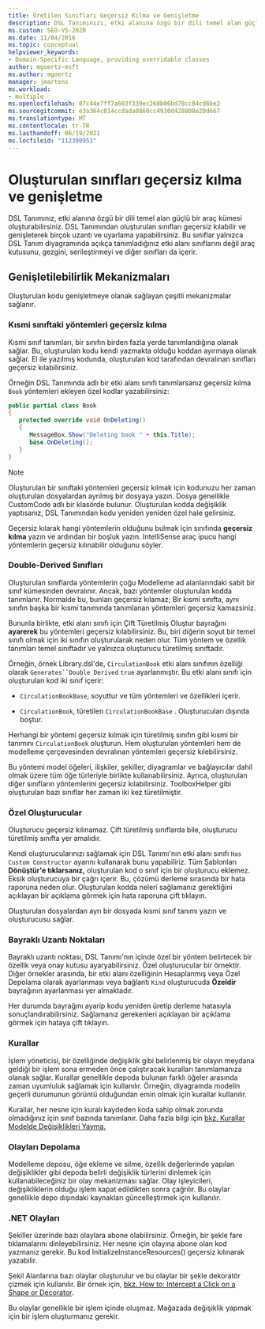 ```yaml
---
title: Üretilen Sınıfları Geçersiz Kılma ve Genişletme
description: DSL Tanımınızı, etki alanına özgü bir dili temel alan güçlü bir araç kümesi oluşturmak için kullanılan bir platform olduğunu öğrenin.
ms.custom: SEO-VS-2020
ms.date: 11/04/2016
ms.topic: conceptual
helpviewer_keywords:
- Domain-Specific Language, providing overridable classes
author: mgoertz-msft
ms.author: mgoertz
manager: jmartens
ms.workload:
- multiple
ms.openlocfilehash: 07c44e7ff7a603f339ec268b06bd78cc84cd6be2
ms.sourcegitcommit: e3a364c014ccdada0860cc4930d428808e20d667
ms.translationtype: MT
ms.contentlocale: tr-TR
ms.lasthandoff: 06/19/2021
ms.locfileid: "112390951"
---
```

# <a name="override-and-extend-the-generated-classes"></a>Oluşturulan sınıfları geçersiz kılma ve genişletme

DSL Tanımınız, etki alanına özgü bir dili temel alan güçlü bir araç kümesi oluşturabilirsiniz. DSL Tanımından oluşturulan sınıfları geçersiz kılabilir ve genişleterek birçok uzantı ve uyarlama yapabilirsiniz. Bu sınıflar yalnızca DSL Tanım diyagramında açıkça tanımladığınız etki alanı sınıflarını değil araç kutusunu, gezgini, serileştirmeyi ve diğer sınıfları da içerir.

## <a name="extensibility-mechanisms"></a>Genişletilebilirlik Mekanizmaları

Oluşturulan kodu genişletmeye olanak sağlayan çeşitli mekanizmalar sağlanır.

### <a name="override-methods-in-a-partial-class"></a>Kısmi sınıftaki yöntemleri geçersiz kılma

Kısmi sınıf tanımları, bir sınıfın birden fazla yerde tanımlandığına olanak sağlar. Bu, oluşturulan kodu kendi yazmakta olduğu koddan ayırmaya olanak sağlar. El ile yazılmış kodunda, oluşturulan kod tarafından devralınan sınıfları geçersiz kılabilirsiniz.

Örneğin DSL Tanımında adlı bir etki alanı sınıfı tanımlarsanız geçersiz kılma `Book` yöntemleri ekleyen özel kodlar yazabilirsiniz:

```csharp
public partial class Book
{
   protected override void OnDeleting()
   {
      MessageBox.Show("Deleting book " + this.Title);
      base.OnDeleting();
   }
}
```

> [!NOTE]
> Oluşturulan bir sınıftaki yöntemleri geçersiz kılmak için kodunuzu her zaman oluşturulan dosyalardan ayrılmış bir dosyaya yazın. Dosya genellikle CustomCode adlı bir klasörde bulunur. Oluşturulan kodda değişiklik yaptısanız, DSL Tanımından kodu yeniden yeniden özel hale gelirsiniz.

Geçersiz kılarak hangi yöntemlerin olduğunu bulmak için sınıfında **geçersiz kılma** yazın ve ardından bir boşluk yazın. IntelliSense araç ipucu hangi yöntemlerin geçersiz kılınabilir olduğunu söyler.

### <a name="double-derived-classes"></a>Double-Derived Sınıfları

Oluşturulan sınıflarda yöntemlerin çoğu Modelleme ad alanlarındaki sabit bir sınıf kümesinden devralınır. Ancak, bazı yöntemler oluşturulan kodda tanımlanır. Normalde bu, bunları geçersiz kılamaz; Bir kısmi sınıfta, aynı sınıfın başka bir kısmi tanımında tanımlanan yöntemleri geçersiz kamazsiniz.

Bununla birlikte, etki alanı sınıfı için Çift Türetilmiş Oluştur bayrağını **ayarerek** bu yöntemleri geçersiz kılabilirsiniz. Bu, biri diğerin soyut bir temel sınıfı olmak için iki sınıfın oluşturularak neden olur. Tüm yöntem ve özellik tanımları temel sınıftadır ve yalnızca oluşturucu türetilmiş sınıftadır.

Örneğin, örnek Library.dsl'de, `CirculationBook` etki alanı sınıfının özelliği olarak `Generates``Double Derived` `true` ayarlanmıştır. Bu etki alanı sınıfı için oluşturulan kod iki sınıf içerir:

- `CirculationBookBase`, soyuttur ve tüm yöntemleri ve özellikleri içerir.

- `CirculationBook`, türetilen `CirculationBookBase` . Oluşturucuları dışında boştur.

Herhangi bir yöntemi geçersiz kılmak için türetilmiş sınıfın gibi kısmi bir tanımını `CirculationBook` oluşturun. Hem oluşturulan yöntemleri hem de modelleme çerçevesinden devralınan yöntemleri geçersiz kılebilirsiniz.

Bu yöntemi model öğeleri, ilişkiler, şekiller, diyagramlar ve bağlayıcılar dahil olmak üzere tüm öğe türleriyle birlikte kullanabilirsiniz. Ayrıca, oluşturulan diğer sınıfların yöntemlerini geçersiz kılabilirsiniz. ToolboxHelper gibi oluşturulan bazı sınıflar her zaman iki kez türetilmiştir.

### <a name="custom-constructors"></a>Özel Oluşturucular

Oluşturucu geçersiz kılınamaz. Çift türetilmiş sınıflarda bile, oluşturucu türetilmiş sınıfta yer amalıdır.

Kendi oluşturucularınızı sağlamak için DSL Tanımı'nın etki alanı sınıfı `Has Custom Constructor` ayarını kullanarak bunu yapabiliriz. Tüm Şablonları **Dönüştür'e tıklarsanız,** oluşturulan kod o sınıf için bir oluşturucu eklemez. Eksik oluşturucuya bir çağrı içerir. Bu, çözümü derleme sırasında bir hata raporuna neden olur. Oluşturulan kodda neleri sağlamanız gerektiğini açıklayan bir açıklama görmek için hata raporuna çift tıklayın.

Oluşturulan dosyalardan ayrı bir dosyada kısmi sınıf tanımı yazın ve oluşturucusu sağlar.

### <a name="flagged-extension-points"></a>Bayraklı Uzantı Noktaları

Bayraklı uzantı noktası, DSL Tanımı'nın içinde özel bir yöntem belirtecek bir özellik veya onay kutusu ayaryabilirsiniz. Özel oluşturucular bir örnektir. Diğer örnekler arasında, bir etki alanı özelliğinin Hesaplanmış veya Özel Depolama olarak ayarlanması veya bağlantı `Kind` oluşturucuda **Özeldir** bayrağının ayarlanması yer almaktadır.

Her durumda bayrağını ayarip kodu yeniden üretip derleme hatasıyla sonuçlandırabilirsiniz. Sağlamanız gerekenleri açıklayan bir açıklama görmek için hataya çift tıklayın.

### <a name="rules"></a>Kurallar

İşlem yöneticisi, bir özelliğinde değişiklik gibi belirlenmiş bir olayın meydana geldiği bir işlem sona ermeden önce çalıştıracak kuralları tanımlamanıza olanak sağlar. Kurallar genellikle depoda bulunan farklı öğeler arasında zaman uyumluluk sağlamak için kullanılır. Örneğin, diyagramda modelin geçerli durumunun görüntü olduğundan emin olmak için kurallar kullanılır.

Kurallar, her nesne için kuralı kaydeden koda sahip olmak zorunda olmadığınız için sınıf bazında tanımlanır. Daha fazla bilgi için [bkz. Kurallar Modelde Değişiklikleri Yayma.](../modeling/rules-propagate-changes-within-the-model.md)

### <a name="store-events"></a>Olayları Depolama

Modelleme deposu, öğe ekleme ve silme, özellik değerlerinde yapılan değişiklikler gibi depoda belirli değişiklik türlerini dinlemek için kullanabileceğiniz bir olay mekanizması sağlar. Olay işleyicileri, değişikliklerin olduğu işlem kapat edildikten sonra çağrılır. Bu olaylar genellikle depo dışındaki kaynakları güncelleştirmek için kullanılır.

### <a name="net-events"></a>.NET Olayları

Şekiller üzerinde bazı olaylara abone olabilirsiniz. Örneğin, bir şekle fare tıklamalarını dinleyebilirsiniz. Her nesne için olayına abone olan kod yazmanız gerekir. Bu kod InitializeInstanceResources() geçersiz kılınarak yazabilir.

Şekil Alanlarına bazı olaylar oluşturulur ve bu olaylar bir şekle dekoratör çizmek için kullanılır. Bir örnek için, [bkz. How to: Intercept a Click on a Shape or Decorator](../modeling/how-to-intercept-a-click-on-a-shape-or-decorator.md).

Bu olaylar genellikle bir işlem içinde oluşmaz. Mağazada değişiklik yapmak için bir işlem oluşturmanız gerekir.
